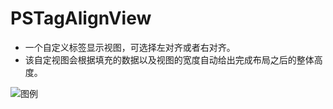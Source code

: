 # PSTagAlignView
* 一个自定义标签显示视图，可选择左对齐或者右对齐。
* 该自定视图会根据填充的数据以及视图的宽度自动给出完成布局之后的整体高度。

![图例](http://ww1.sinaimg.cn/large/69d7eb73gy1fodqn7az0yg20af0ijqez.gif)
